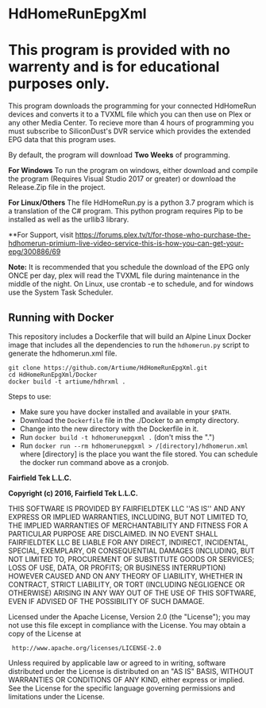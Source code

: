 # HdHomeRunEpgXml #
# This program is provided with no warrenty and is for educational purposes only. #

This program downloads the programming for your connected HdHomeRun devices and converts it to a TVXML file which you can then use on Plex or any other Media Center.  To recieve more than 4 hours of programming you must subscribe to SiliconDust's DVR service which provides the extended EPG data that this program uses.

By default, the program will download **Two Weeks** of programming.

**For Windows**
  To run the program on windows, either download and compile the program (Requires Visual Studio 2017 or greater) or download the Release.Zip file in the project.
  
**For Linux/Others**
  The file HdHomeRun.py is a python 3.7 program which is a translation of the C# program.  This python program requires Pip to be installed as well as the urllib3 library.
 
**For Support, visit https://forums.plex.tv/t/for-those-who-purchase-the-hdhomerun-primium-live-video-service-this-is-how-you-can-get-your-epg/300886/69

**Note:**  It is recommended that you schedule the download of the EPG only ONCE per day, plex will read the TVXML file during maintenance in the middle of the night.  On Linux, use crontab -e to schedule, and for windows use the System Task Scheduler.

## Running with Docker

This repository includes a Dockerfile that will build an Alpine Linux Docker image that includes all the dependencies to run the `hdhomerun.py` script to generate the hdhomerun.xml file.

`git clone https://github.com/Artiume/HdHomeRunEpgXml.git`<br>
`cd HdHomeRunEpgXml/Docker`<br>
`docker build -t artiume/hdhrxml .`

Steps to use:

* Make sure you have docker installed and available in your `$PATH`.
* Download the `Dockerfile` file in the ./Docker to an empty directory.
* Change into the new directory with the Dockerfile in it.
* Run `docker build -t hdhomerunepgxml .` (don't miss the ".")
* Run `docker run --rm hdhomerunepgxml > /[directory]/hdhomerun.xml` where [directory] is the place you want the file stored.
You can schedule the docker run command above as a cronjob.





**Fairfield Tek L.L.C.**

**Copyright (c) 2016, Fairfield Tek L.L.C.**
  
  
 THIS SOFTWARE IS PROVIDED BY FAIRFIELDTEK LLC ''AS IS'' AND ANY EXPRESS OR IMPLIED WARRANTIES,
 INCLUDING, BUT NOT LIMITED TO, THE IMPLIED WARRANTIES OF MERCHANTABILITY AND FITNESS FOR A PARTICULAR 
 PURPOSE ARE DISCLAIMED. IN NO EVENT SHALL FAIRFIELDTEK LLC BE LIABLE FOR ANY DIRECT, INDIRECT, 
 INCIDENTAL, SPECIAL, EXEMPLARY, OR CONSEQUENTIAL DAMAGES (INCLUDING, BUT NOT LIMITED TO, PROCUREMENT OF 
 SUBSTITUTE GOODS OR SERVICES; LOSS OF USE, DATA, OR PROFITS; OR BUSINESS INTERRUPTION) HOWEVER CAUSED AND 
 ON ANY THEORY OF LIABILITY, WHETHER IN CONTRACT, STRICT LIABILITY, OR TORT (INCLUDING NEGLIGENCE OR 
 OTHERWISE) ARISING IN ANY WAY OUT OF THE USE OF THIS SOFTWARE, EVEN IF ADVISED OF THE POSSIBILITY OF SUCH 
 DAMAGE. 
 
 Licensed under the Apache License, Version 2.0 (the "License");
 you may not use this file except in compliance with the License.
 You may obtain a copy of the License at
 
     http://www.apache.org/licenses/LICENSE-2.0
 
 Unless required by applicable law or agreed to in writing, software
 distributed under the License is distributed on an "AS IS" BASIS,
 WITHOUT WARRANTIES OR CONDITIONS OF ANY KIND, either express or implied.
 See the License for the specific language governing permissions and
 limitations under the License.

